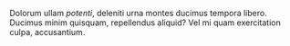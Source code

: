 Dolorum ullam *potenti*, deleniti urna montes ducimus tempora libero. Ducimus minim quisquam, repellendus aliquid? Vel mi quam exercitation culpa, accusantium.
